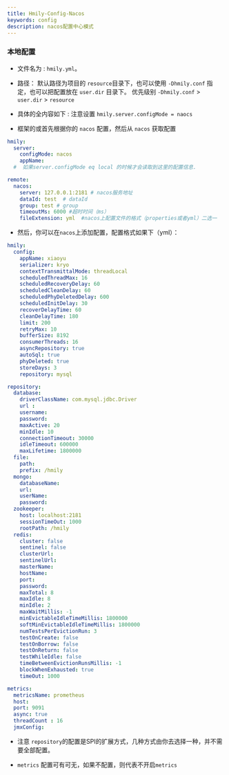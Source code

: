 ```yaml
---
title: Hmily-Config-Nacos
keywords: config
description: nacos配置中心模式
---
```


### 本地配置

 * 文件名为 : `hmily.yml`。
 
 * 路径： 默认路径为项目的 `resource`目录下，也可以使用 `-Dhmily.conf` 指定，也可以把配置放在 `user.dir` 目录下。
         优先级别 `-Dhmily.conf` > `user.dir` > `resource`
         
 * 具体的全内容如下 : 注意设置 `hmily.server.configMode = naocs` 
 
 * 框架的或首先根据你的 `nacos` 配置，然后从 `nacos` 获取配置   

```yaml
hmily:
  server:
    configMode: nacos
    appName: 
  #  如果server.configMode eq local 的时候才会读取到这里的配置信息.

remote:
  nacos:
    server: 127.0.0.1:2181 # nacos服务地址
    dataId: test  # dataId
    group: test # group
    timeoutMs: 6000 #超时时间（ms）
    fileExtension: yml  #nacos上配置文件的格式（properties或者yml）二选一
```

* 然后，你可以在`nacos`上添加配置，配置格式如果下（yml）：

```yaml
hmily:
  config:
    appName: xiaoyu
    serializer: kryo
    contextTransmittalMode: threadLocal
    scheduledThreadMax: 16
    scheduledRecoveryDelay: 60
    scheduledCleanDelay: 60
    scheduledPhyDeletedDelay: 600
    scheduledInitDelay: 30
    recoverDelayTime: 60
    cleanDelayTime: 180
    limit: 200
    retryMax: 10
    bufferSize: 8192
    consumerThreads: 16
    asyncRepository: true
    autoSql: true
    phyDeleted: true
    storeDays: 3
    repository: mysql

repository:
  database:
    driverClassName: com.mysql.jdbc.Driver
    url :
    username:
    password:
    maxActive: 20
    minIdle: 10
    connectionTimeout: 30000
    idleTimeout: 600000
    maxLifetime: 1800000
  file:
    path:
    prefix: /hmily
  mongo:
    databaseName:
    url:
    userName:
    password:
  zookeeper:
    host: localhost:2181
    sessionTimeOut: 1000
    rootPath: /hmily
  redis:
    cluster: false
    sentinel: false
    clusterUrl:
    sentinelUrl:
    masterName:
    hostName:
    port:
    password:
    maxTotal: 8
    maxIdle: 8
    minIdle: 2
    maxWaitMillis: -1
    minEvictableIdleTimeMillis: 1800000
    softMinEvictableIdleTimeMillis: 1800000
    numTestsPerEvictionRun: 3
    testOnCreate: false
    testOnBorrow: false
    testOnReturn: false
    testWhileIdle: false
    timeBetweenEvictionRunsMillis: -1
    blockWhenExhausted: true
    timeOut: 1000

metrics:
  metricsName: prometheus
  host:
  port: 9091
  async: true
  threadCount : 16
  jmxConfig:
```

* 注意 `repository`的配置是SPI的扩展方式，几种方式由你去选择一种，并不需要全部配置。

* `metrics` 配置可有可无，如果不配置，则代表不开启`metrics`

 